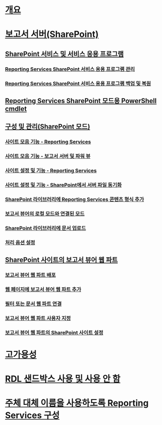 # [개요](reporting-services-report-server.md)  
# [보고서 서버(SharePoint)](reporting-services-report-server-sharepoint-mode.md)  
## [SharePoint 서비스 및 서비스 응용 프로그램](reporting-services-sharepoint-service-and-service-applications.md)  
### [Reporting Services SharePoint 서비스 응용 프로그램 관리](manage-a-reporting-services-sharepoint-service-application.md)  
### [Reporting Services SharePoint 서비스 응용 프로그램 백업 및 복원](backup-and-restore-reporting-services-sharepoint-service-applications.md)  
## [Reporting Services SharePoint 모드용 PowerShell cmdlet](powershell-cmdlets-for-reporting-services-sharepoint-mode.md)  
## [구성 및 관리(SharePoint 모드)](configuration-and-administration-of-a-report-server.md)  
### [사이트 모음 기능 - Reporting Services](site-collection-features-reporting-services.md)  
### [사이트 모음 기능 - 보고서 서버 및 파워 뷰](site-collection-features-report-server-and-power-view.md)  
### [사이트 설정 및 기능 - Reporting Services](site-settings-and-features-reporting-services.md)  
### [사이트 설정 및 기능 - SharePoint에서 서버 파일 동기화](activate-the-report-server-file-sync-feature-in-sharepoint-ca.md)  
### [SharePoint 라이브러리에 Reporting Services 콘텐츠 형식 추가](add-reporting-services-content-types-to-a-sharepoint-library.md)  
### [보고서 뷰어의 로컬 모드와 연결된 모드](local-mode-vs-connected-mode-reports-in-the-report-viewer.md)  
### [SharePoint 라이브러리에 문서 업로드](upload-documents-to-a-sharepoint-library-reporting-services-in-sharepoint-mode.md)  
### [처리 옵션 설정](set-processing-options-reporting-services-in-sharepoint-integrated-mode.md)  
## [SharePoint 사이트의 보고서 뷰어 웹 파트](report-viewer-web-part-sharepoint-site.md)  
### [보고서 뷰어 웹 파트 배포](deploy-report-viewer-web-part.md)
### [웹 페이지에 보고서 뷰어 웹 파트 추가](add-report-viewer-web-part-to-page.md)
### [필터 또는 문서 웹 파트 연결](connect-filter-or-documents-web-part-sharepoint-integrated-mode.md)  
### [보고서 뷰어 웹 파트 사용자 지정](customize-the-report-viewer-web-part.md)  
### [보고서 뷰어 웹 파트의 SharePoint 사이트 설정](report-viewer-web-part-sharepoint-site-settings.md)
# [고가용성](high-availability-reporting-services.md)  
# [RDL 샌드박스 사용 및 사용 안 함](enable-and-disable-rdl-sandboxing.md)  
# [주체 대체 이름을 사용하도록 Reporting Services 구성](configure-reporting-services-to-use-a-subject-alternative-name.md)  
